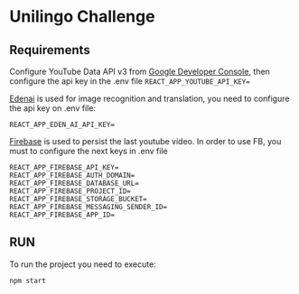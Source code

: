 # Unilingo Challenge


## Requirements

Configure YouTube Data API v3 from [Google Developer Console](), then
configure the api key in the .env file 
`REACT_APP_YOUTUBE_API_KEY=`

[Edenai](https://app.edenai.run) is used for image recognition and translation,
you need to configure the api key on .env file:

`REACT_APP_EDEN_AI_API_KEY=`

[Firebase](https://firebase.google.com/) is used to persist the last youtube video.
In order to use FB, you must to configure the next keys in .env file

```
REACT_APP_FIREBASE_API_KEY=
REACT_APP_FIREBASE_AUTH_DOMAIN=
REACT_APP_FIREBASE_DATABASE_URL=
REACT_APP_FIREBASE_PROJECT_ID=
REACT_APP_FIREBASE_STORAGE_BUCKET=
REACT_APP_FIREBASE_MESSAGING_SENDER_ID=
REACT_APP_FIREBASE_APP_ID=
```

## RUN

To run the project you need to execute:

`npm start`
